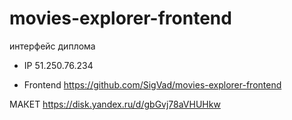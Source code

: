 # movies-explorer-frontend
интерфейс диплома

* IP 51.250.76.234

* Frontend 
 https://github.com/SigVad/movies-explorer-frontend
 
 МАКЕТ
 https://disk.yandex.ru/d/gbGvj78aVHUHkw


